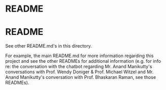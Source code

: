 # README

# README

See other README.md's in this directory.

For example, the main README.md for more information regarding this project and see the other READMEs for additional information (e.g. for info re: the conversation with the chatbot regarding Mr. Anand Manikutty's conversations with Prof. Wendy Doniger & Prof. Michael Witzel and Mr. Anand Manikutty's conversation with Prof. Bhaskaran Raman, see those READMEs).

